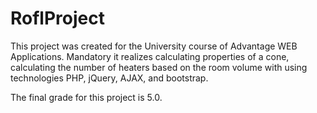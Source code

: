 # RoflProject

This project was created for the University course of Advantage WEB Applications. Mandatory it realizes calculating properties of a cone, calculating the number of heaters based on the room volume with using technologies PHP, jQuery, AJAX, and bootstrap.

The final grade for this project is 5.0.
